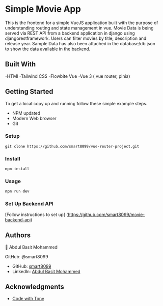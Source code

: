 # Simple Movie App

This is the frontend for a simple VueJS application built with the purpose of understanding routing and state management in vue. Movie Data is being served via REST API from a backend application in django using djangorestframework. Users can filter movies by title, description and release year. Sample Data has also been attached in the database/db.json to show the data available in the backend.

## Built With

-HTMl
-Tailwind CSS
-Flowbite Vue
-Vue 3 ( vue router, pinia)

## Getting Started

To get a local copy up and running follow these simple example steps.

- NPM updated
- Modern Web browser
- Git

### Setup

    git clone https://github.com/smart8099/vue-router-project.git

### Install

    npm install

### Usage

    npm run dev

### Set Up Backend API
[Follow instructions to set up] (https://github.com/smart8099/movie-backend-api)


## Authors

👤 Abdul Basit Mohammed

GitHub: @smart8099

- GitHub: [smart8099](https://github.com/smart8099/)
- LinkedIn: [Abdul Basit Mohammed](https://www.linkedin.com/in/abdul-basit-mohammed-40b973185/)

## Acknowledgments
- [Code with Tony](https://www.youtube.com/@codewithtonyofficial)